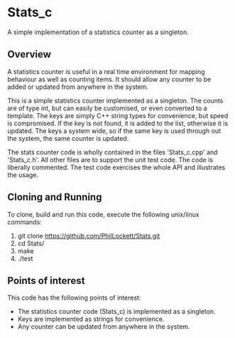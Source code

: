 # Stats_c

A simple implementation of a statistics counter as a singleton.

## Overview

A statistics counter is useful in a real time environment for mapping 
behaviour as well as counting items. It should allow any counter to be added 
or updated from anywhere in the system.

This is a simple statistics counter implemented as a singleton. The counts are 
of type int, but can easily be customised, or even converted to a template. 
The keys are simply C++ string types for convenience, but speed is 
compromised. If the key is not found, it is added to the list, otherwise it 
is updated. The keys a system wide, so if the same key is used through out the 
system, the same counter is updated.

The stats counter code is wholly contained in the files 'Stats_c.cpp' and 
'Stats_c.h'. All other files are to support the unit test code. The code is 
liberally commented. The test code exercises the whole API and illustrates 
the usage.

## Cloning and Running

To clone, build and run this code, execute the following unix/linux commands:

  1. git clone https://github.com/PhilLockett/Stats.git
  2. cd Stats/
  3. make
  4. ./test

## Points of interest

This code has the following points of interest:

  * The statistics counter code (Stats_c) is implemented as a singleton.
  * Keys are implemented as strings for convenience.
  * Any counter can be updated from anywhere in the system.

